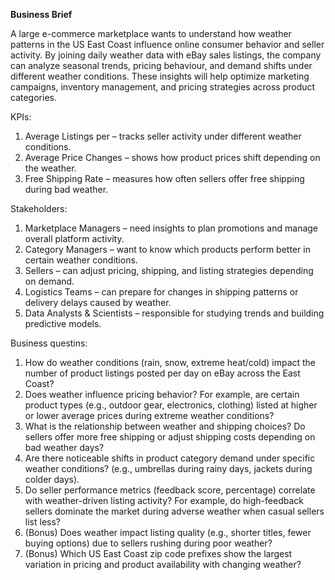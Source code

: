 **Business Brief**


A large e-commerce marketplace wants to understand how weather patterns in the US East Coast influence online consumer behavior and seller activity. By joining daily weather data with eBay sales listings, the company can analyze seasonal trends, pricing behaviour, and demand shifts under different weather conditions. These insights will help optimize marketing campaigns, inventory management, and pricing strategies across product categories.

KPIs:

1. Average Listings per  – tracks seller activity under different weather conditions.
2. Average Price Changes – shows how product prices shift depending on the weather.
3. Free Shipping Rate – measures how often sellers offer free shipping during bad weather.

Stakeholders:

1. Marketplace Managers – need insights to plan promotions and manage overall platform activity.
2. Category Managers – want to know which products perform better in certain weather conditions.
3. Sellers – can adjust pricing, shipping, and listing strategies depending on demand.
4. Logistics Teams – can prepare for changes in shipping patterns or delivery delays caused by weather.
5. Data Analysts & Scientists – responsible for studying trends and building predictive models.


Business questins:

1. How do weather conditions (rain, snow, extreme heat/cold) impact the number of product listings posted per day on eBay across the East Coast?
2. Does weather influence pricing behavior? For example, are certain product types (e.g., outdoor gear, electronics, clothing) listed at higher or lower average prices during extreme weather conditions?
3. What is the relationship between weather and shipping choices? Do sellers offer more free shipping or adjust shipping costs depending on bad weather days?
4. Are there noticeable shifts in product category demand under specific weather conditions? (e.g., umbrellas during rainy days, jackets during colder days).
5. Do seller performance metrics (feedback score, percentage) correlate with weather-driven listing activity? For example, do high-feedback sellers dominate the market during adverse weather when casual sellers list less?
6. (Bonus) Does weather impact listing quality (e.g., shorter titles, fewer buying options) due to sellers rushing during poor weather?
7. (Bonus) Which US East Coast zip code prefixes show the largest variation in pricing and product availability with changing weather?
